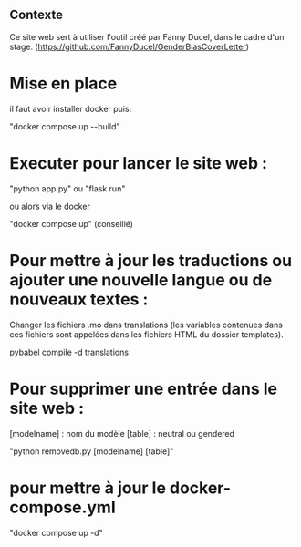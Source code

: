 ## Contexte 

Ce site web sert à utiliser l'outil créé par Fanny Ducel, dans le cadre d'un stage. (https://github.com/FannyDucel/GenderBiasCoverLetter)

# Mise en place 

il faut avoir installer docker puis:

"docker compose up --build" 

# Executer pour lancer le site web :
"python app.py" ou "flask run"

ou alors via le docker

"docker compose up" (conseillé)

# Pour mettre à jour les traductions ou ajouter une nouvelle langue ou de nouveaux textes :
Changer les fichiers .mo dans translations (les variables contenues dans ces fichiers sont appelées dans les fichiers HTML du dossier templates).

pybabel compile -d translations

# Pour supprimer une entrée dans le site web :

[modelname] : nom du modèle
[table] : neutral ou gendered

"python removedb.py [modelname] [table]"


# pour mettre à jour le docker-compose.yml
"docker compose up -d"
